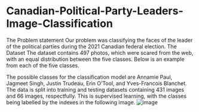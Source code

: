 # Canadian-Political-Party-Leaders-Image-Classification

The Problem statement
Our problem was classifying the faces of the leader of the political parties during the 2021 Canadian federal election.
The Dataset
The dataset contains 497 photos, which were scared from the web, with an equal distribution between the five classes. Below is an example from each of the five classes.

The possible classes for the classification model are Annamie Paul, Jagmeet Singh, Justin Trudeau, Erin O’Tool, and Yves-Francois Blanchet.
The data is split into training and testing datasets containing 431 images and 66 images, respectfully.
This is supervised learning, with the classes being labelled by the indexes in the following image.
![image](https://user-images.githubusercontent.com/65787777/143034275-321cf739-9a8c-4648-985d-ba043fcd6cc2.png)

